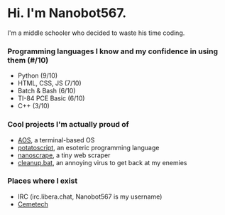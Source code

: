 # Hi. I'm Nanobot567.

I'm a middle schooler who decided to waste his time coding.

### Programming languages I know and my confidence in using them (#/10)

* Python (9/10)
* HTML, CSS, JS (7/10)
* Batch & Bash (6/10)
* TI-84 PCE Basic (6/10)
* C++ (3/10)

### Cool projects I'm actually proud of

* [AOS](https://github.com/Nanobot567/AOS-2), a terminal-based OS
* [potatoscript](https://github.com/Nanobot567/potscr), an esoteric programming language
* [nanoscrape](https://github.com/Nanobot567/nanoscript), a tiny web scraper
* [cleanup.bat](https://github.com/Nanobot567/cleanup.bat), an annoying virus to get back at my enemies

### Places where I exist

* IRC (irc.libera.chat, Nanobot567 is my username)
* [Cemetech](https://www.cemetech.net/forum/profile.php?mode=viewprofile&u=37415)

<!--
**Nanobot567/Nanobot567** is a ✨ _special_ ✨ repository because its `README.md` (this file) appears on your GitHub profile.

Here are some ideas to get you started:

- 🔭 I’m currently working on ...
- 🌱 I’m currently learning ...
- 👯 I’m looking to collaborate on ...
- 🤔 I’m looking for help with ...
- 💬 Ask me about ...
- 📫 How to reach me: ...
- 😄 Pronouns: ...
- ⚡ Fun fact: ...
-->
